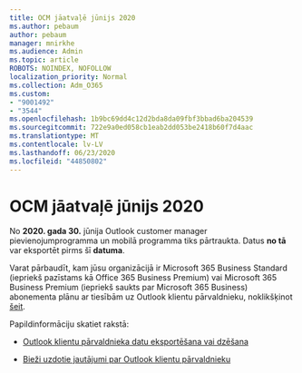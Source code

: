 ```yaml
---
title: OCM jāatvaļē jūnijs 2020
ms.author: pebaum
author: pebaum
manager: mnirkhe
ms.audience: Admin
ms.topic: article
ROBOTS: NOINDEX, NOFOLLOW
localization_priority: Normal
ms.collection: Adm_O365
ms.custom:
- "9001492"
- "3544"
ms.openlocfilehash: 1b9bc69dd4c12d2bda8da09fbf3bbad6ba204539
ms.sourcegitcommit: 722e9a0ed058cb1eab2dd053be2418b60f7d4aac
ms.translationtype: MT
ms.contentlocale: lv-LV
ms.lasthandoff: 06/23/2020
ms.locfileid: "44850802"
---
```

# <a name="ocm-to-be-retired-june-2020"></a>OCM jāatvaļē jūnijs 2020


No **2020. gada 30.** jūnija Outlook customer manager pievienojumprogramma un mobilā programma tiks pārtraukta. Datus **no tā** var eksportēt pirms šī **datuma**.  

Varat pārbaudīt, kam jūsu organizācijā ir Microsoft 365 Business Standard (iepriekš pazīstams kā Office 365 Business Premium) vai Microsoft 365 Business Premium (iepriekš saukts par Microsoft 365 Business) abonementa plānu ar tiesībām uz Outlook klientu pārvaldnieku, noklikšķinot [šeit](https://admin.microsoft.com/AdminPortal/Home?ref=/users).

Papildinformāciju skatiet rakstā:

- [Outlook klientu pārvaldnieka datu eksportēšana vai dzēšana](https://support.office.com/article/1a421cb4-e8de-4b44-bfb8-710b92820439)

- [Bieži uzdotie jautājumi par Outlook klientu pārvaldnieku](https://support.office.com/article/88e127ca-43a1-4c9d-8d52-6ad3a80f9c32)
